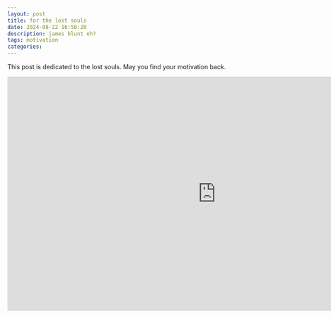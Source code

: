 ```yaml
---
layout: post
title: for the lost souls
date: 2024-08-22 16:58:20
description: james blunt eh?
tags: motivation
categories:
---
```


This post is dedicated to the lost souls. May you find your motivation back.

<iframe width="942" height="530" src="https://www.youtube.com/embed/Gb6RK32q4Qg" title="Win The Morning, WIN THE DAY! Listen Every Day! MORNING MOTIVATION" frameborder="0" allow="accelerometer; autoplay; clipboard-write; encrypted-media; gyroscope; picture-in-picture; web-share" referrerpolicy="strict-origin-when-cross-origin" allowfullscreen></iframe>
